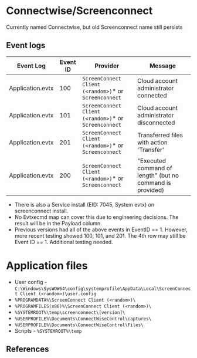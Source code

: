 # Connectwise/Screenconnect

Currently named Connectwise, but old Screenconnect name still persists

## Event logs

|Event Log | Event ID | Provider | Message
|-|-|-|-
|Application.evtx|100|`ScreenConnect Client (<random>)`* or `Screenconnect`| Cloud account administrator connected
|Application.evtx|101|`ScreenConnect Client (<random>)`* or `Screenconnect`| Cloud account administrator disconnected
|Application.evtx|201|`ScreenConnect Client (<random>)`* or `Screenconnect`| Transferred files with action 'Transfer'
|Application.evtx|200|`ScreenConnect Client (<random>)`* or `Screenconnect`| "Executed command of length" (but no command is provided)

* There is also a Service install (EID: 7045, System evtx) on screenconnect install.
* No Evtxecmd map can cover this due to engineering decisions. The result will be in the Payload column.
* Previous versions had all of the above events in EventID == 1. However, more recent testing showed 100, 101, and 201. The 4th row may still be Event ID == 1. Additional testing needed.

# Application files

* User config - `C:\Windows\SysWOW64\config\systemprofile\AppData\Local\ScreenConnect Client (<random>)\user.config`
* `%PROGRAMDATA%\ScreenConnect Client (<random>)\`
* `%PROGRAMFILES(x86)%\ScreenConnect Client (<random>)\`
* `%SYSTEMROOT%\temp\screenconnect\[version]\`
* `%USERPROFILE%\Documents\ConnectWiseControl\captures\`
* `%USERPROFILE%\Documents\ConnectWiseControl\Files\`
* Scripts - `%SYSTEMROOT%\temp`

## References
[^1]: [Remote Access Software - Forensics](https://vikas-singh.notion.site/vikas-singh/Remote-Access-Software-Forensics-3e38d9a66ca0414ca9c882ad67f4f71b)
[^2]: [Establishing Connections: Illuminating Remote Access Artifacts in Windows](https://youtu.be/0qSWfbti4yM?list=PLfouvuAjspToNFRwt0ssrvaSMI11RcSgp)
[^3]: [Analysis on legit tools abused in human operated ransomware](https://jsac.jpcert.or.jp/archive/2023/pdf/JSAC2023_1_1_yamashige-nakatani-tanaka_en.pdf)
[^4]: [RMM – ScreenConnect: Client-Side Evidence](https://dfirtnt.wordpress.com/2023/07/14/rmm-screenconnect-client-side-evidence/)
